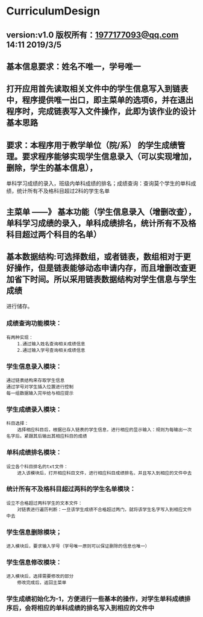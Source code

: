 # CurriculumDesign

## version:v1.0        版权所有：1977177093@qq.com         14:11 2019/3/5

## 基本信息要求：姓名不唯一，学号唯一  


## 打开应用首先读取相关文件中的学生信息写入到链表中，程序提供唯一出口，即主菜单的选项6，并在退出程序时，完成链表写入文件操作，此即为该作业的设计基本思路

## 要求：本程序用于教学单位（院/系） 的学生成绩管理。要求程序能够实现学生信息录入（可以实现增加，删除，学生的基本信息），
单科学习成绩的录入，班级内单科成绩的排名；成绩查询：查询莫个学生的单科成绩，统计所有不及格科目超过2科的学生名单

## 主菜单    ——》   基本功能（学生信息录入（增删改查），单科学习成绩的录入，单科成绩排名，统计所有不及格科目超过两个科目的名单）

## 基本数据结构:可选择数组，或者链表，数组相对于更好操作，但是链表能够动态申请内存，而且增删改查更加省下时间。所以采用链表数据结构对学生信息与学生成绩
进行储存。


### 成绩查询功能模块：
	有两种实现：
		1.通过输入姓名查询相关成绩信息
		2.通过输入学号查询相关成绩信息



### 学生信息录入模块：
	通过链表结构来存取学生信息
	通过学号对学生插入位置进行控制
	每一组数据输入完毕给与相应提示
	

### 学生成绩录入模块：
	科目选择：
		选择相应科目后，根据已存入链表的学生信息，进行相应的显示输入：规则为每输出一次名字后。紧跟其后输出其相应科目的成绩



### 单科成绩排名模块：
	设立各个科目排名的txt文件：
		进入该模块后，打开相应科目文件，进行相应科目成绩排名，并且写入到相应的文件中去
		


### 统计所有不及格科目超过两科的学生名单模块：
	设立不合格超过两科学生的文本文件：
		对链表进行遍历判断：一旦该学生成绩不合格超过两门，就将该学生名字写入到相应文件中去
		
### 学生信息删除模块；
	进入模块后，要求输入学号（学号唯一原则可以保证删除的信息也唯一）
	
### 学生信息修改模块：
	进入模块后，选择需要修改的部分
		修改完成后，返回主菜单


### 学生成绩初始化为-1，方便进行一些基本的操作，对学生单科成绩排序后，会将相应的单科成绩的排名写入到相应的文件中
